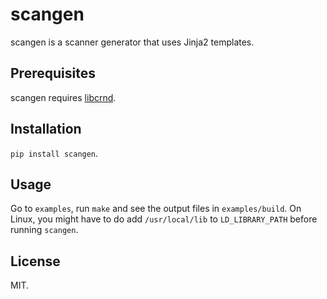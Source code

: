 scangen
=======

scangen is a scanner generator that uses Jinja2 templates.

Prerequisites
-------------

scangen requires [libcrnd](https://github.com/lggruspe/rnd).

Installation
------------

`pip install scangen`.

Usage
-----

Go to `examples`, run `make` and see the output files in `examples/build`.
On Linux, you might have to do add `/usr/local/lib` to `LD_LIBRARY_PATH` before running `scangen`.

License
-------

MIT.
